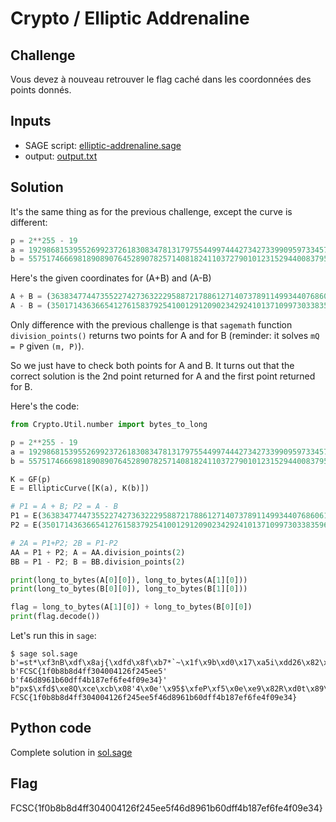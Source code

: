 # Crypto / Elliptic Addrenaline

## Challenge
Vous devez à nouveau retrouver le flag caché dans les coordonnées des points donnés.

## Inputs
- SAGE script: [elliptic-addrenaline.sage](./elliptic-addvrenaline.sage)
- output:  [output.txt](./output.txt)

## Solution
It's the same thing as for the previous challenge, except the curve is different:

```python
p = 2**255 - 19
a = 19298681539552699237261830834781317975544997444273427339909597334573241639236
b = 55751746669818908907645289078257140818241103727901012315294400837956729358436
```

Here's the given coordinates for (A+B) and (A-B)
```python
A + B = (36383477447355227427363222958872178861271407378911499344076860614964920782192 : 26621351750863883655273158873320913584591963316330338897549941610801666281894 : 1)
A - B = (35017143636654127615837925410012912090234292410137109973033835965781971515338 : 55888666729705323990488128732989325970476008697224551268788692630541877244410 : 1)
```

Only difference with the previous challenge is that `sagemath` function `division_points()` returns two points for A and for B (reminder: it solves `mQ = P` given `(m, P)`).

So we just have to check both points for A and B. It turns out that the correct solution is the 2nd point returned for A and the first point returned for B.

Here's the code:
```python
from Crypto.Util.number import bytes_to_long

p = 2**255 - 19
a = 19298681539552699237261830834781317975544997444273427339909597334573241639236
b = 55751746669818908907645289078257140818241103727901012315294400837956729358436

K = GF(p)
E = EllipticCurve([K(a), K(b)])

# P1 = A + B; P2 = A - B
P1 = E(36383477447355227427363222958872178861271407378911499344076860614964920782192, 26621351750863883655273158873320913584591963316330338897549941610801666281894)
P2 = E(35017143636654127615837925410012912090234292410137109973033835965781971515338, 55888666729705323990488128732989325970476008697224551268788692630541877244410)

# 2A = P1+P2; 2B = P1-P2
AA = P1 + P2; A = AA.division_points(2)
BB = P1 - P2; B = BB.division_points(2)

print(long_to_bytes(A[0][0]), long_to_bytes(A[1][0]))
print(long_to_bytes(B[0][0]), long_to_bytes(B[1][0]))

flag = long_to_bytes(A[1][0]) + long_to_bytes(B[0][0])
print(flag.decode())
```

Let's run this in `sage`:
```console
$ sage sol.sage
b'=st*\xf3nB\xdf\x8aj{\xdfd\x8f\xb7*`~\x1f\x9b\xd0\x17\xa5i\xdd26\x82\xb1\xc9\xba\xc6' b'FCSC{1f0b8b8d4ff304004126f245ee5'
b'f46d8961b60dff4b187ef6fe4f09e34}' b"px$\xfd$\xe8Q\xce\xcb\x08'4\x0e'\x95$\xfeP\xf5\x0e\xe9\x82R\xd0t\x89\x1c\xdf\xe7~\xeel"
FCSC{1f0b8b8d4ff304004126f245ee5f46d8961b60dff4b187ef6fe4f09e34}
```

## Python code
Complete solution in [sol.sage](./sol.sage)

## Flag
FCSC{1f0b8b8d4ff304004126f245ee5f46d8961b60dff4b187ef6fe4f09e34}
